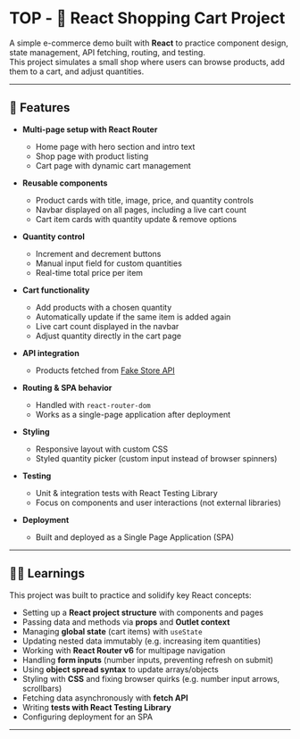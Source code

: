 # TOP - 🛒 React Shopping Cart Project

A simple e-commerce demo built with **React** to practice component design, state management, API fetching, routing, and testing.  
This project simulates a small shop where users can browse products, add them to a cart, and adjust quantities.

---

## 🚀 Features

- **Multi-page setup with React Router**
  - Home page with hero section and intro text
  - Shop page with product listing
  - Cart page with dynamic cart management

- **Reusable components**
  - Product cards with title, image, price, and quantity controls
  - Navbar displayed on all pages, including a live cart count
  - Cart item cards with quantity update & remove options

- **Quantity control**
  - Increment and decrement buttons
  - Manual input field for custom quantities
  - Real-time total price per item

- **Cart functionality**
  - Add products with a chosen quantity
  - Automatically update if the same item is added again
  - Live cart count displayed in the navbar
  - Adjust quantity directly in the cart page

- **API integration**
  - Products fetched from [Fake Store API](https://fakestoreapi.com/)

- **Routing & SPA behavior**
  - Handled with `react-router-dom`
  - Works as a single-page application after deployment

- **Styling**
  - Responsive layout with custom CSS
  - Styled quantity picker (custom input instead of browser spinners)

- **Testing**
  - Unit & integration tests with React Testing Library
  - Focus on components and user interactions (not external libraries)

- **Deployment**
  - Built and deployed as a Single Page Application (SPA)

---

## 🧑‍💻 Learnings

This project was built to practice and solidify key React concepts:

- Setting up a **React project structure** with components and pages
- Passing data and methods via **props** and **Outlet context**
- Managing **global state** (cart items) with `useState`
- Updating nested data immutably (e.g. increasing item quantities)
- Working with **React Router v6** for multipage navigation
- Handling **form inputs** (number inputs, preventing refresh on submit)
- Using **object spread syntax** to update arrays/objects
- Styling with **CSS** and fixing browser quirks (e.g. number input arrows, scrollbars)
- Fetching data asynchronously with **fetch API**
- Writing **tests with React Testing Library**
- Configuring deployment for an SPA

---
